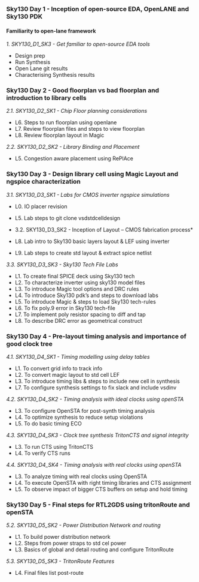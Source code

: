 ### Sky130 Day 1 - Inception of open-source EDA, OpenLANE and Sky130 PDK
#### Familiarity to open-lane framework

*1. SKY130_D1_SK3 - Get familiar to open-source EDA tools*

* Design prep
* Run Synthesis
* Open Lane git results
* Characterising Synthesis results

### Sky130 Day 2 - Good floorplan vs bad floorplan and introduction to library cells
*2.1. SKY130_D2_SK1 - Chip Floor planning considerations*

* L6. Steps to run floorplan using openlane
* L7. Review floorplan files and steps to view floorplan
* L8. Review floorplan layout in Magic

*2.2. SKY130_D2_SK2 - Library Binding and Placement*

* L5. Congestion aware placement using RePlAce


### Sky130 Day 3 - Design library cell using Magic Layout and ngspice characterization
*3.1. SKY130_D3_SK1 - Labs for CMOS inverter ngspice simulations*

* L0. IO placer revision
* L5. Lab steps to git clone vsdstdcelldesign

* 3.2. SKY130_D3_SK2 - Inception of Layout – CMOS fabrication process*
* L8. Lab intro to Sky130 basic layers layout & LEF using inverter
* L9. Lab steps to create std layout & extract spice netlist

*3.3. SKY130_D3_SK3 - Sky130 Tech File Labs*
* L1. To create final SPICE deck using Sky130 tech
* L2. To characterize inverter using sky130 model files
* L3. To introduce Magic tool options and DRC rules
* L4. To introduce Sky130 pdk’s and steps to download labs
* L5. To introduce Magic & steps to load Sky130 tech-rules
* L6. To fix poly.9 error in Sky130 tech-file
* L7. To implement poly resistor spacing to diff and tap
* L8. To describe DRC error as geometrical construct


### Sky130 Day 4 - Pre-layout timing analysis and importance of good clock tree
*4.1. SKY130_D4_SK1 - Timing modelling using delay tables*
* L1. To convert grid info to track info
* L2. To convert magic layout to std cell LEF
* L3. To introduce timing libs & steps to include new cell in synthesis
* L7. To configure synthesis settings to fix slack and include vsdinv

*4.2. SKY130_D4_SK2 - Timing analysis with ideal clocks using openSTA*
* L3. To configure OpenSTA for post-synth timing analysis
* L4. To optimize synthesis to reduce setup violations
* L5. To do basic timing ECO

*4.3. SKY130_D4_SK3 - Clock tree synthesis TritonCTS and signal integrity*
* L3. To run CTS using TritonCTS
* L4. To verify CTS runs

*4.4. SKY130_D4_SK4 - Timing analysis with real clocks using openSTA*
* L3. To analyze timing with real clocks using OpenSTA
* L4. To execute OpenSTA with right timing libraries and CTS assignment
* L5. To observe impact of bigger CTS buffers on setup and hold timing


### Sky130 Day 5 - Final steps for RTL2GDS using tritonRoute and openSTA
*5.2. SKY130_D5_SK2 - Power Distribution Network and routing*
* L1. To build power distribution network
* L2. Steps from power straps to std cel power
* L3. Basics of global and detail routing and configure TritonRoute

*5.3. SKY130_D5_SK3 - TritonRoute Features*
* L4. Final files list post-route

